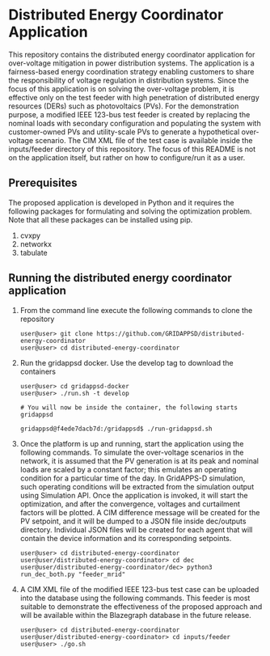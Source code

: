 # Distributed Energy Coordinator Application

This repository contains the distributed energy coordinator application for over-voltage mitigation in power distribution systems. The application is a fairness-based energy coordination strategy enabling customers to share the responsibility of voltage regulation in distribution systems. Since the focus of this application is on solving the over-voltage problem, it is effective only on the test feeder with high penetration of distributed energy resources (DERs) such as photovoltaics (PVs). For the demonstration purpose, a modified IEEE 123-bus test feeder is created by replacing the nominal loads with secondary configuration and populating the system with customer-owned PVs and utility-scale PVs to generate a hypothetical over-voltage scenario. The CIM XML file of the test case is available inside the inputs/feeder directory of this repository. The focus of this README is not on the application itself, but rather on how to configure/run it as a user.


## Prerequisites

The proposed application is developed in Python and it requires the following packages for formulating and solving the optimization problem. Note that all these packages can be installed using pip.

1.  cvxpy
2.  networkx
3.  tabulate

## Running the distributed energy coordinator application

1. From the command line execute the following commands to clone the repository

    ```console
    user@user> git clone https://github.com/GRIDAPPSD/distributed-energy-coordinator
    user@user> cd distributed-energy-coordinator
    ```

2. Run the gridappsd docker. Use the develop tag to download the containers

    ```` console
    user@user> cd gridappsd-docker
    user@user> ./run.sh -t develop
    
    # You will now be inside the container, the following starts gridappsd
    
    gridappsd@f4ede7dacb7d:/gridappsd$ ./run-gridappsd.sh
    ```` 
   
3. Once the platform is up and running, start the application using the following commands. To simulate the over-voltage scenarios in the network, it is assumed that the PV generation is at its peak and nominal loads are scaled by a constant factor; this emulates an operating condition for a particular time of the day. In GridAPPS-D simulation, such operating conditions will be extracted from the simulation output using Simulation API. Once the application is invoked, it will start the optimization, and after the convergence, voltages and curtailment factors will be plotted. A CIM difference message will be created for the PV setpoint, and it will be dumped to a JSON file inside dec/outputs directory. Individual JSON files will be created for each agent that will contain the device information and its corresponding setpoints.

    ```` console
    user@user> cd distributed-energy-coordinator
    user@user/distributed-energy-coordinator> cd dec
    user@user/distributed-energy-coordinator/dec> python3 run_dec_both.py "feeder_mrid"
    ```` 
   
4. A CIM XML file of the modified IEEE 123-bus test case can be uploaded into the database using the following commands. This feeder is most suitable to demonstrate the effectiveness of the proposed approach and will be available within the Blazegraph database in the future release.

    ```` console
    user@user> cd distributed-energy-coordinator
    user@user/distributed-energy-coordinator> cd inputs/feeder
    user@user> ./go.sh
    ````
